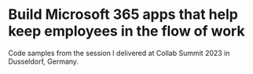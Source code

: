 # Build Microsoft 365 apps that help keep employees in the flow of work

Code samples from the session I delivered at Collab Summit 2023 in Dusseldorf, Germany.